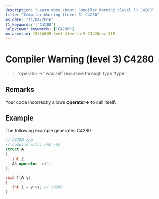 ```yaml
---
description: "Learn more about: Compiler Warning (level 3) C4280"
title: "Compiler Warning (level 3) C4280"
ms.date: "11/04/2016"
f1_keywords: ["C4280"]
helpviewer_keywords: ["C4280"]
ms.assetid: 153fb639-3ee1-4fee-baf9-71420abcf3f6
---
```

# Compiler Warning (level 3) C4280

> 'operator ->' was self recursive through type 'type'

## Remarks

Your code incorrectly allows **operator->** to call itself.

## Example

The following example generates C4280:

```cpp
// C4280.cpp
// compile with: /W3 /WX
struct A
{
   int z;
   A& operator ->();
};

void f(A y)
{
   int i = y->z; // C4280
}
```
